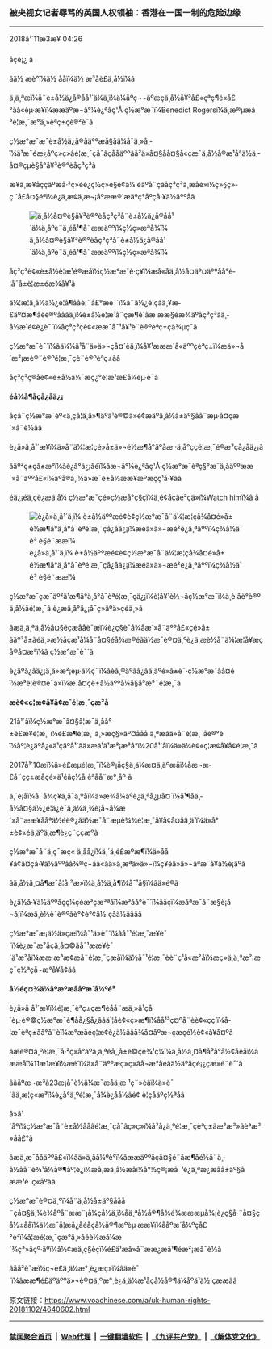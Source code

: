 ### 被央视女记者辱骂的英国人权领袖：香港在一国一制的危险边缘
------------------------

<div class="published">
 <span class="date" title="ä¸­å½æ¶é´">
  <time datetime="2018-11-03T04:26:28+08:00">
   2018å¹´11æ3æ¥ 04:26
  </time>
 </span>
</div>
<br/>
<div class="wsw">
 <span class="dateline">
  åçé¡¿ â
 </span>
 <p>
  âä½ æè°ï¼ä½ ååï¼ä½ æ³åè£ä¸­å½ï¼â
 </p>
 <p>
  ä¸ä¸ªæï¼å¨è±å½ä¿å®åå¹´ä¼ä¸ï¼ä¼åºç¬¬äºæçä¸­å½å¥³å£«çªç¶é«å£°åå«èµ·æ¥ï¼ææ­äºæ¬å°¼è¿ªåç¹Â·ç½æ°æ¯ï¼Benedict Rogersï¼ä¸æ®µæå³é¦æ¸¯æ°ä¸»èªç±çè®²è¯ã
 </p>
 <p>
  ç½æ°æ¯æ¯è±å½ä¿å®åäººæå§åä¼å¯ä¸»å¸­ï¼ä¹æ¯éæ¿åºç»ç»âé¦æ¸¯çå¯âçååäººãå²ä»å¤§åå¤§å«çæ¯ä¸­å½å®æ¹åªä½ä¸­å¤®çµè§å°å¥³è®°èå­ç³ç³ã
 </p>
 <p>
  æ¥ä¸æ¥åççäºæå·²ç»éè¿ç½ç»è§é¢ä¼ éäºå¨çãå­ç³ç³ä¸æåé»ï¼ç»§ç»­ç ´å£å¤§éªï¼è¿ä¸æ­¢ä¸æ¬¡åºææ®´æäºç°åºçå·¥ä½äººåã
 </p>
 <div class="wsw__embed">
  <figure class="media-image js-media-expand">
   <div class="img-wrap">
    <div class="thumb">
     <img alt="ä¸­å½å¤®è§å¥³è®°èå­ç³ç³å¨è±å½ä¿å®åå¹´ä¼ä¸åºè¨ä¸éå¹¶å¨ææäººï¼ç½ç»æªå¾ï¼" src="https://gdb.voanews.com/AD2CB787-99C6-4E9D-B83E-A95C89634C66_w250_r0_s.jpg"/>
    </div>
    <span class="ico ico-fullscreen ico--media-expand ico--rounded">
    </span>
   </div>
   <figcaption>
    <span class="caption">
     ä¸­å½å¤®è§å¥³è®°èå­ç³ç³å¨è±å½ä¿å®åå¹´ä¼ä¸åºè¨ä¸éå¹¶å¨ææäººï¼ç½ç»æªå¾ï¼
    </span>
   </figcaption>
  </figure>
 </div>
 <p>
  å­ç³ç³è¢«è±å½è­¦æ¹é®æåï¼ç½æ°æ¯è·ç¥ï¼æå«åä¸­å½å¤äº¤äººåå°è­¦å¯å±è¦æ±éæ¾å¥¹ã
 </p>
 <p>
  ä¼¦æ¦ä¸­å½ä½¿é¦å¶ååè¡¨å£°æè¯´ï¼å¨ä½¿é¦çâä¸¥æ­£äº¤æ¶åèè®ºååâä¸ï¼è±å½è­¦æ¹å¨ç­æ¶é´åæ ææ§éæ¾äºå­ç³ç³ãä¸­å½æ¹é¢è¿è¯´ï¼å­ç³ç³çè¢«ææ¯å¯¹å¥¹è¨è®ºèªç±çä¾µç¯ã
 </p>
 <p>
  ç½æ°æ¯è¯´ï¼âä¼¼ä¹å¨ä»ä»¬çå¤´èä¸­ï¼å¥¹æææ´å«äººçèªç±ï¼æä»¬å´æ²¡æè®¨è®ºé¦æ¸¯çè¨è®ºèªç±ãâ
 </p>
 <p>
  å­ç³ç³ç®åè¢«è±å½ä¼¯æç¿°è­¦æ¹æ­£å¼èµ·è¯ã
 </p>
 <p>
  <strong>
   éå¾å¶åçå¿åä¿¡
  </strong>
 </p>
 <p>
  åçå¨ç½æ°æ¯èº«ä¸çå¦ä¸ä»¶äºä¹è®©ä»é¢æäºä¸­å½å±äº§åå¨æµ·å¤çæ´»å¨è½åã
 </p>
 <p>
  è¿å»ä¸å¹´æ¥ï¼ä»å¨ä¼¦æ¦çé»å±ä»¬é½æ¶å°äºåæ ·ä¸å°ççé¦æ¸¯é®æ³çå¿åä¿¡ã
 </p>
 <p>
  âäº²ç±çå±æ°ï¼âè¿å°ä¿¡åéï¼âæ¬å°¼è¿ªåç¹Â·ç½æ°æ¯èªç§°æ¯ä¸åäººææ´»å¨äººå£«ï¼äºå®ä¸ï¼ä»æ¯è±å½ææ¥æºæçç¹å·¥ãâ
 </p>
 <p>
  éä¿¡éä¸çè¿æä¸å¼ ç½æ°æ¯çé»ç½æå°ç§çï¼ä¸é¢åçâé²çä»ï¼Watch himï¼â ã
 </p>
 <div class="wsw__embed">
  <figure class="media-image js-media-expand">
   <div class="img-wrap">
    <div class="thumb">
     <img alt="è¿å»ä¸å¹´ä¸­ï¼ è±å½äººæé¢è¢ç½æ°æ¯å¨ä¼¦æ¦çå¾å¤é»å±é½æ¶å°ä¸å°å¯èªé¦æ¸¯çå¿åä¿¡ï¼æéä»ä»¬æé²è¿ä¸ªäººï¼ç¾å½ä¹é³ è§é¨ææï¼" src="https://gdb.voanews.com/6D41019C-B94C-4AB1-9A3B-3BDCCA0F76F8_w250_r0_s.jpg"/>
    </div>
    <span class="ico ico-fullscreen ico--media-expand ico--rounded">
    </span>
   </div>
   <figcaption>
    <span class="caption">
     è¿å»ä¸å¹´ä¸­ï¼ è±å½äººæé¢è¢ç½æ°æ¯å¨ä¼¦æ¦çå¾å¤é»å±é½æ¶å°ä¸å°å¯èªé¦æ¸¯çå¿åä¿¡ï¼æéä»ä»¬æé²è¿ä¸ªäººï¼ç¾å½ä¹é³ è§é¨ææï¼
    </span>
   </figcaption>
  </figure>
 </div>
 <p>
  ç½æ°æ¯çæ¯äº²ä¹æ¶å°ä¸å°å¯èªé¦æ¸¯çä¿¡ï¼è¦å¥¹è½¬åç½æ°æ¯ï¼ä¸è¦åè°è®ºä¸­å½åé¦æ¸¯ã è¿æä¸å°ä¿¡å¯ç»äºä»çéä¸»ã
 </p>
 <p>
  âæä¸ä¸ªä¸­å½å¤§éçæååè¯æï¼è¿ç§è¯å¾åæ´»å¨äººå£«çé»å±ãäº²å±ãéä¸»æ½åçæ¹å¼å¨å¤§éå¾æ®éãä½æ¯è®¤ä¸ºè¿ä¸æè½å¨ä¼¦æ¦å¥æçå®å¤æªï¼â ç½æ°æ¯è¯´ã
 </p>
 <p>
  è¿äºå¿åä¿¡ä¸ä»æ²¡èµ·ä½ç¨ï¼åèå¸®äºåå¿ãä¸äºé»å±è¯·ç½æ°æ¯åå¤éï¼æ³è¦è®¤è¯ä»ï¼æ´å¤çè±å½äººå¼å§å³æ³¨é¦æ¸¯ã
 </p>
 <p>
  <strong>
   æè¢«ç¦æ­¢å¥å¢æ¯é¦æ¸¯çæ²å
  </strong>
 </p>
 <p>
  21å¹´åï¼ç½æ°æ¯å¤§å­¦æ¯ä¸åå°±é£æ¥é¦æ¸¯ï¼é£æ¶é¦æ¸¯ä¸»æç§»äº¤ååå ä¸ªæãä»å¨é¦æ¸¯åè®°èï¼åº¦è¿äºå¿«ä¹çäºå¹´ãä»æä¹ä¹æ²¡æ³å°ï¼20å¹´åï¼ä»ä¼è¢«ç¦æ­¢å¥å¢é¦æ¸¯ã
 </p>
 <p>
  2017å¹´10æï¼ä»é£æµé¦æ¸¯ï¼è®¡åç§ä¸ä¼æ¤ä¸äºæåï¼åæ¬æ­£å¨çç±æåçé»ä¹éãç½å èªåå¨æ°¸åº·ã
 </p>
 <p>
  ä¸´è¡åï¼å¨å¾ç¥ä¸å¯ä¸ºåï¼ä»æ¾å¼äºè¿ä¸ªå¿µå¤´ï¼å¹¶åä¸­å½å¤§ä½¿é¦ä¿è¯ä¸ä¼ä¸¾è¡å¬å¼æ´»å¨ææ¥ååªä½éè®¿ãä½æ¯å¨æµè¾¾é¦æ¸¯å¥å¢å¤åä¸ä¹ï¼ä»å°±è¢«éä¸äºä¸æ¶è¿ç¨çç­æºã
 </p>
 <p>
  ç½æ°æ¯å¨ä¸ç¯æç« ä¸­åå¿ï¼ä¸´ä¸é£æºæ¶ï¼ä»åå¥å¢å¤çå·¥ä½äººåå¾®ç¬åå«ãä»ä¸æªä»ä»¬ï¼ç¥éä»ä»¬åªæ¯å¥å½è¡äºã
 </p>
 <p>
  âä¸å½ä¸¤å¶æ¯å¦å·²æ­»ï¼ä¸å½ä¸å¶ï¼å¯¹å§ï¼âä»é®ã
 </p>
 <p>
  è¿ä½å·¥ä½äººåçç¼çéæ³çæ³ªåï¼æ³åå°è¯´ï¼âåçï¼æåªæ¯å¨æ§è¡å¬å¡ï¼æä¸è½è¯è®ºãè°¢è°¢ä½ çåä½ãâãâ
 </p>
 <p>
  ç½æ°æ¯æ¡ä½ä»çæï¼å¯¹ä»è¯´ï¼âå¯¹é¦æ¸¯æ¥è¯´ï¼è¿æ¯æ²åçä¸å¤©ãå¯¹ææ¥è¯´ä¹æ²åï¼ææ æ³æ¢æå¨é¦æ¸¯çæåï¼ä½å¯¹é¦æ¸¯èè¨ç¹å«æ²åï¼æç»ä¸ä¸ªæ²¡æç¯ç½ªçå¬æ°å¥å¢ãâ
 </p>
 <p>
  <strong>
   å½éç¤¾ä¼åºæºæååºæ´å¼ºé³
  </strong>
 </p>
 <p>
  è¿å»å å¹´æ¥ï¼é¦æ¸¯èªç±çæ¶èåå¨æä¸»ä¹çå´èµ·è®©ç½æ°æ¯è¶åå¿§å¿ââä¹¦åè¢«ç»æ¶ï¼åå¹³ç¤ºå¨èè¢«çç¦ï¼å­¦æ¯èªç±åå°å¨èï¼æ°æåé­ç¦æ­¢è¿ä½ââå¾å¤åºæ¬çæçé½è¢«å¥å¤ºã
 </p>
 <p>
  âæè®¤ä¸ºé¦æ¸¯å·²ç»å°äºä¸ä¸ªéå¸¸å±é©çè¾¹ç¼ï¼ä¸å½ä¸¤å¶å³å°å½¢åèåï¼âææåï¼11æ1æ¥ï¼æé´ï¼ä»å¨äººæç»ç»âå¬æ°åéâä½äºåçé¡¿çæ»é¨è¯´ã
 </p>
 <p>
  âãåºæ¬æ³ã23æ¡å¯è½ä¼æ¯æåä¸æ ¹ç¨»èâï¼ä»è¯´ãä¸æ¦ç«æ³ï¼è¿å°ä¸ºé¦æ¸¯å¼è¿åå½ãé¢ è¦ç­åäºç½ªåã
 </p>
 <p>
  å»å¹´åºï¼ç½æ°æ¯å¨è±å½ååâé¦æ¸¯çå¯âç»ç»ï¼å³å¿ä¸ºé¦æ¸¯çèªç±ãæ³æ²»ãèªæ²»åå£°ã
 </p>
 <p>
  âæä¸æ¯ååäººå£«ï¼âä»ä¸åå¼ºè°ï¼âææäººåçå¤§é¨åæ¶åé½å¨ä¸­å½åå¨è¾¹å½å®¶åº¦è¿ï¼æå¸æä¸­å½æåï¼å°½ç®¡æå¯¹è¿ä¸ªæ¿æåå±äº§åææ¹è¯ç«åºãâ
 </p>
 <p>
  ç½æ°æ¯è®¤ä¸ºï¼å¨ä¸­å½å±äº§ååå¨çå¤§ä¸¾è¾åºå¨ææ¨¡å¼çå½ä¸ï¼åä¸ªå½å®¶å¾é¾æææµå¾¡è¿ç§å·¨å¤§çå½±ååï¼ä½æ¯å¦æå¿åéåçå½å®¶æºèµ·ææ¥ï¼ååºæ´å¼ºçå£°é³ï¼å¦æé¦æ¸¯çæ°ä¸»åéè½æå¼æ´¾ç³»åçº·äºï¼å½¢æä¸ç§èçï¼é£ä¹æå»å¨ææ¿æå¹¶éæ²¡æå¯è½ã
 </p>
 <p>
  âåå²è¯æï¼ç¬è£ä¸ä¼æ°¸è¿æç»­ï¼âä»è¯´ï¼âææ¶é£äºäººä»¬è®¤ä¸ºæ°¸è¿ä¸ä¼æ¹åçå½å®¶ä¼åºä¹ä½ çææãâ
 </p>
</div>

原文链接：https://www.voachinese.com/a/uk-human-rights-20181102/4640602.html


------------------------
#### [禁闻聚合首页](https://github.com/gfw-breaker/banned-news/blob/master/README.md) &nbsp;|&nbsp; [Web代理](https://github.com/gfw-breaker/open-proxy/blob/master/README.md) &nbsp;|&nbsp;  [一键翻墙软件](https://github.com/gfw-breaker/nogfw/blob/master/README.md) &nbsp;|&nbsp; [《九评共产党》](https://github.com/gfw-breaker/9ping.md/blob/master/README.md#九评之一评共产党是什么) &nbsp;|&nbsp; [《解体党文化》](https://github.com/gfw-breaker/jtdwh.md/blob/master/README.md#绪论)